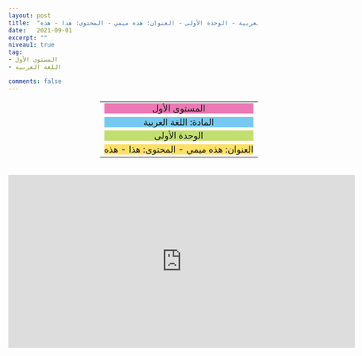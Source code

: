 ```yaml
---
layout: post
title:  "المستوى الأول - مادة اللغة العربية - الوحدة الأولى - العنوان: هذه ميمي - المحتوى: هذا - هذه"
date:   2021-09-01
excerpt: ""
niveau1: true
tag:
- المستوى الأول 
- اللغة العربية

comments: false
---
```


<center>

<table dir="rtl" style="width: 100%; text-align: center; font-size: large;">

  <tbody>
<tr>
    <td><div style="background-color: #ec79b3;">
<span>
	المستوى الأول
		</span></div>
</td>

  </tr>
<tr>
    <td><div style="background-color: #75c9f0; ">
<span>
	المادة: اللغة العربية
		</span></div>
</td>

  </tr>
<tr>
    <td><div style="background-color: #c2de6e; ">
<span>
	الوحدة الأولى
		</span></div>
</td>
</tr>
<tr>
    <td><div style="background-color: #ffe066; ">
العنوان: هذه ميمي - المحتوى: هذا - هذه
		</div>
</td>
</tr>
</tbody></table>
<br>
<iframe width="700px" height="350px" src="https://www.youtube.com/embed/s1cfMnh0f00?rel=0&enablejsapi=1&modestbranding=1" allowfullscreen frameborder="0" ></iframe>

</center>